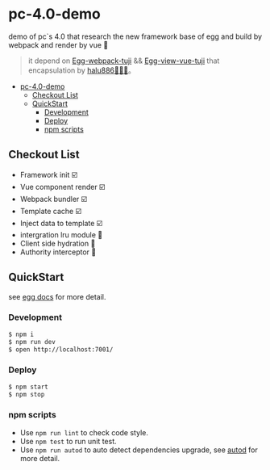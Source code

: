 # pc-4.0-demo

demo of pc`s 4.0 that research the new framework base of egg and build by webpack and render by vue 🐰

> it depend on [Egg-webpack-tuji](http://gogs.tuji.com/hongchun/egg-webpack-tuji) && [Egg-view-vue-tuji](http://gogs.tuji.com/hongchun/egg-view-vue-tuji) that encapsulation by [halu886🧑🏻‍💻](http://gogs.tuji.com/hongchun)。

<!-- TOC -->

- [pc-4.0-demo](#pc-40-demo)
    - [Checkout List](#checkout-list)
    - [QuickStart](#quickstart)
        - [Development](#development)
        - [Deploy](#deploy)
        - [npm scripts](#npm-scripts)

<!-- /TOC -->

## Checkout List

- Framework init ☑️
- Vue component render ☑️
- Webpack bundler ☑️
- Template cache ☑️
- Inject data to template ☑️
- intergration lru module 🔨
- Client side hydration 🔨
- Authority interceptor 🔨

## QuickStart

<!-- add docs here for user -->

see [egg docs][egg] for more detail.

### Development

```bash
$ npm i
$ npm run dev
$ open http://localhost:7001/
```

### Deploy

```bash
$ npm start
$ npm stop
```

### npm scripts

- Use `npm run lint` to check code style.
- Use `npm test` to run unit test.
- Use `npm run autod` to auto detect dependencies upgrade, see [autod](https://www.npmjs.com/package/autod) for more detail.


[egg]: https://eggjs.org
